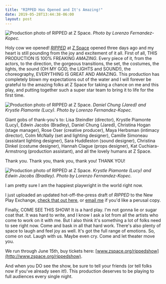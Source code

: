 ```yaml
---
title: "RIPPED Has Opened and It's Amazing!"
date: 2019-05-28T13:44:38-06:00
layout: post
---
```


![Production photo of RIPPED at Z Space.](/images/Ripped_zBelow_bed.jpg) *Photo by Lorenzo Fernandez-Kopec.*

Holy cow we opened! [*RIPPED*](https://newplayexchange.org/plays/70552/ripped) at [Z Space](http://www.zspace.org/rippedshow) opened three days ago and my heart is still pounding from the joy and excitement of it all. First of all, THIS PRODUCTION IS 100% FREAKING *AMAZING*. Every piece of it, from the actors, to the direction, the gorgeous transitions, the set, the costumes, the lights, the sound (OH MY GOD, the LIGHTS and SOUND!), the choreography, EVERYTHING IS GREAT AND AMAZING. This production has completely blown my expectations out of the water and I will forever be grateful to the amazing folks at Z Space for taking a chance on me and this play, and putting together such a super star team to bring it to life for the first time.

![Production photo of RIPPED at Z Space.](/images/Ripped_Play_zBelow_sheet.jpg) *Daniel Chung (Jared) and Krystle Piamonte (Lucy). Photo by Lorenzo Fernandez-Kopec.*

Giant gobs of thank-you's to: Lisa Steindler (director), Krystle Piamonte (Lucy), Edwin Jacobs (Bradley), Daniel Chung (Jared), Christina Hogan (stage manager), Rose Oser (creative producer), Maya Herbsman (intimacy director), Colm McNally (set and lighting designer), Camille Simoneau (assistant lighting designer), Sara Huddleston (sound designer), Christina Dinkel (costume designer), Hannah Clague (props designer), Kat Cuchiara-Armstrong (production assistant), and all the lovely humans at Z Space.

Thank you. Thank you, thank you, thank you! THANK YOU!

![Production photo of RIPPED at Z Space.](/images/Ripped_zBelow_car1.jpg) *Krystle Piamonte (Lucy) and Edwin Jacobs (Bradley). Photo by Lorenzo Fernandez-Kopec.*

I am pretty sure I am the happiest playwright in the world right now.

I just uploaded an updated hot-off-the-press draft of *RIPPED* to the New Play Exchange, [check that out here](https://newplayexchange.org/plays/70552/ripped), or [email me](mailto:rnbublitz@gmail.com) if you'd like a perusal copy.

Finally, COME SEE THIS SHOW! It is a hard play. I'm not gonna lie or sugar coat that. It was hard to write, and I know I ask a lot from all the artists who come to work on it with me. But I also think it's something a lot of folks need to see right now. Come and bask in all that hard work. There's also plenty of space to laugh and feel joy as well. It's got the full range of emotions. So, come on out. Laugh with us. Maybe even cry. Come and let theater move you.

We run through June 15th, buy tickets here: [www.zspace.org/rippedshow](http://www.zspace.org/rippedshow).

And when you DO see the show, be sure to tell your friends (or tell folks now if you've already seen it!). This production deserves to be playing to full audiences every single night.
